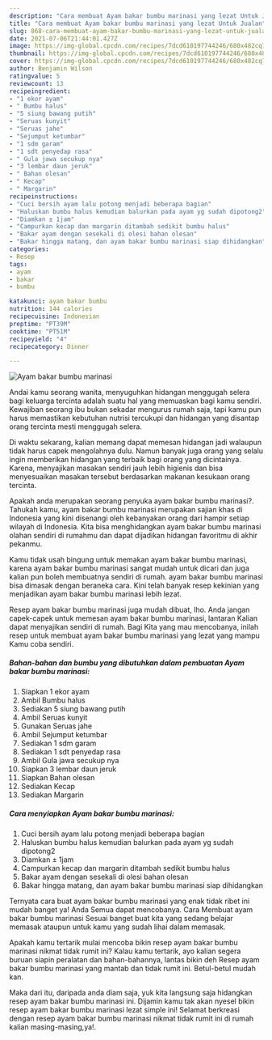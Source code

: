 ```yaml
---
description: "Cara membuat Ayam bakar bumbu marinasi yang lezat Untuk Jualan"
title: "Cara membuat Ayam bakar bumbu marinasi yang lezat Untuk Jualan"
slug: 868-cara-membuat-ayam-bakar-bumbu-marinasi-yang-lezat-untuk-jualan
date: 2021-07-06T21:44:01.427Z
image: https://img-global.cpcdn.com/recipes/7dcd610197744246/680x482cq70/ayam-bakar-bumbu-marinasi-foto-resep-utama.jpg
thumbnail: https://img-global.cpcdn.com/recipes/7dcd610197744246/680x482cq70/ayam-bakar-bumbu-marinasi-foto-resep-utama.jpg
cover: https://img-global.cpcdn.com/recipes/7dcd610197744246/680x482cq70/ayam-bakar-bumbu-marinasi-foto-resep-utama.jpg
author: Benjamin Wilson
ratingvalue: 5
reviewcount: 13
recipeingredient:
- "1 ekor ayam"
- " Bumbu halus"
- "5 siung bawang putih"
- "Seruas kunyit"
- "Seruas jahe"
- "Sejumput ketumbar"
- "1 sdm garam"
- "1 sdt penyedap rasa"
- " Gula jawa secukup nya"
- "3 lembar daun jeruk"
- " Bahan olesan"
- " Kecap"
- " Margarin"
recipeinstructions:
- "Cuci bersih ayam lalu potong menjadi beberapa bagian"
- "Haluskan bumbu halus kemudian balurkan pada ayam yg sudah dipotong2"
- "Diamkan ± 1jam"
- "Campurkan kecap dan margarin ditambah sedikit bumbu halus"
- "Bakar ayam dengan sesekali di olesi bahan olesan"
- "Bakar hingga matang, dan ayam bakar bumbu marinasi siap dihidangkan"
categories:
- Resep
tags:
- ayam
- bakar
- bumbu

katakunci: ayam bakar bumbu 
nutrition: 144 calories
recipecuisine: Indonesian
preptime: "PT39M"
cooktime: "PT51M"
recipeyield: "4"
recipecategory: Dinner

---
```



![Ayam bakar bumbu marinasi](https://img-global.cpcdn.com/recipes/7dcd610197744246/680x482cq70/ayam-bakar-bumbu-marinasi-foto-resep-utama.jpg)

Andai kamu seorang wanita, menyuguhkan hidangan menggugah selera bagi keluarga tercinta adalah suatu hal yang memuaskan bagi kamu sendiri. Kewajiban seorang ibu bukan sekadar mengurus rumah saja, tapi kamu pun harus memastikan kebutuhan nutrisi tercukupi dan hidangan yang disantap orang tercinta mesti menggugah selera.

Di waktu  sekarang, kalian memang dapat memesan hidangan jadi walaupun tidak harus capek mengolahnya dulu. Namun banyak juga orang yang selalu ingin memberikan hidangan yang terbaik bagi orang yang dicintainya. Karena, menyajikan masakan sendiri jauh lebih higienis dan bisa menyesuaikan masakan tersebut berdasarkan makanan kesukaan orang tercinta. 



Apakah anda merupakan seorang penyuka ayam bakar bumbu marinasi?. Tahukah kamu, ayam bakar bumbu marinasi merupakan sajian khas di Indonesia yang kini disenangi oleh kebanyakan orang dari hampir setiap wilayah di Indonesia. Kita bisa menghidangkan ayam bakar bumbu marinasi olahan sendiri di rumahmu dan dapat dijadikan hidangan favoritmu di akhir pekanmu.

Kamu tidak usah bingung untuk memakan ayam bakar bumbu marinasi, karena ayam bakar bumbu marinasi sangat mudah untuk dicari dan juga kalian pun boleh membuatnya sendiri di rumah. ayam bakar bumbu marinasi bisa dimasak dengan beraneka cara. Kini telah banyak resep kekinian yang menjadikan ayam bakar bumbu marinasi lebih lezat.

Resep ayam bakar bumbu marinasi juga mudah dibuat, lho. Anda jangan capek-capek untuk memesan ayam bakar bumbu marinasi, lantaran Kalian dapat menyajikan sendiri di rumah. Bagi Kita yang mau mencobanya, inilah resep untuk membuat ayam bakar bumbu marinasi yang lezat yang mampu Kamu coba sendiri.

<!--inarticleads1-->

##### Bahan-bahan dan bumbu yang dibutuhkan dalam pembuatan Ayam bakar bumbu marinasi:

1. Siapkan 1 ekor ayam
1. Ambil  Bumbu halus
1. Sediakan 5 siung bawang putih
1. Ambil Seruas kunyit
1. Gunakan Seruas jahe
1. Ambil Sejumput ketumbar
1. Sediakan 1 sdm garam
1. Sediakan 1 sdt penyedap rasa
1. Ambil  Gula jawa secukup nya
1. Siapkan 3 lembar daun jeruk
1. Siapkan  Bahan olesan
1. Sediakan  Kecap
1. Sediakan  Margarin




<!--inarticleads2-->

##### Cara menyiapkan Ayam bakar bumbu marinasi:

1. Cuci bersih ayam lalu potong menjadi beberapa bagian
1. Haluskan bumbu halus kemudian balurkan pada ayam yg sudah dipotong2
1. Diamkan ± 1jam
1. Campurkan kecap dan margarin ditambah sedikit bumbu halus
1. Bakar ayam dengan sesekali di olesi bahan olesan
1. Bakar hingga matang, dan ayam bakar bumbu marinasi siap dihidangkan




Ternyata cara buat ayam bakar bumbu marinasi yang enak tidak ribet ini mudah banget ya! Anda Semua dapat mencobanya. Cara Membuat ayam bakar bumbu marinasi Sesuai banget buat kita yang sedang belajar memasak ataupun untuk kamu yang sudah lihai dalam memasak.

Apakah kamu tertarik mulai mencoba bikin resep ayam bakar bumbu marinasi nikmat tidak rumit ini? Kalau kamu tertarik, ayo kalian segera buruan siapin peralatan dan bahan-bahannya, lantas bikin deh Resep ayam bakar bumbu marinasi yang mantab dan tidak rumit ini. Betul-betul mudah kan. 

Maka dari itu, daripada anda diam saja, yuk kita langsung saja hidangkan resep ayam bakar bumbu marinasi ini. Dijamin kamu tak akan nyesel bikin resep ayam bakar bumbu marinasi lezat simple ini! Selamat berkreasi dengan resep ayam bakar bumbu marinasi nikmat tidak rumit ini di rumah kalian masing-masing,ya!.

